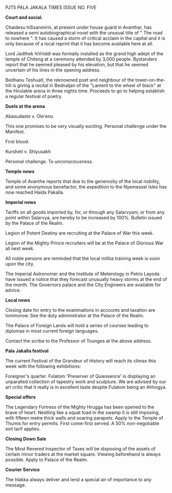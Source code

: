 PJT5
PALA JAKALA TIMES ISSUE NO. FIVE

**Court and social.**

Chaidesu hiSsanmirin, at present under house guard in Avanthar, has released a semi autobiographical novel with the unusual title of " The road to nowhere ". It has caused a storm of critical acclaim in the capital and it is only because of a local reprint that it has become available here at all.

Lord Jadthek hiVriddi was formally installed as the grand high adept of the temple of Chiteng at a ceremony attended by 3,000 people. Bystanders report that he seemed pleased by his elevation, but that he seemed uncertain of his lines in the opening address.

Bedhanu Teshuatl, the reknowned poet and neighbour of the tower-on-the-hill is giving a recital in Bednaljan of the "Lament to the wheel of black" at the Hirulakte arena in three nights time. Proceeds to go to helping establish a regular festival of poetry.

**Duels at the arena**

Abasudaste v. Ole'enu

This one promises to be very visually exciting. Personal challenge under the Manifest.

First blood.

Kurshetl v. Shiyusakh

Personal challenge. To unconsciousness.

**Temple news**

Temple of Avanthe reports that due to the generosity of the local nobility, and some anonymous benefactor, the expedition to the Nyemessel Isles has now reached Haida Pakalla.

**Imperial news**

Tariffs on all goods imported by, for, or through any Salarvyani; or from any point within Salarvya, are hereby to be increased by 100%. Bulletin issued by the Palace of the Realm.

Legion of Potent Destiny are recruiting at the Palace of War this week.

Legion of the Mighty Prince recruiters will be at the Palace of Glorious War all next week.

All noble persons are reminded that the local militia training week is soon upon the city.

The Imperial Astronomer and the Institute of Meterology in Petris Layoda have issued a notice that they forecast unusually heavy storms at the end of the month. The Governors palace and the City Engineers are available for advice.

**Local news**

Closing date for entry to the examinations in accounts and taxation are tommorow. See the duty administrator at the Palace of the Realm.

The Palace of Foreign Lands will hold a series of courses leading to diplomas in most current foreign languages.

Contact the scribe to the Professor of Tounges at the above address.

**Pala Jakalla festival**

The current Festival of the Grandeur of History will reach its climax this week with the following exhibitions:

Foreigner's quarter. Fulatom 'Preserver of Quiessence' is displaying an unparalled collection of tapestry work and sculpture. We are advised by our art critic that it really is in excellent taste despite Fulatom being an Ahhogya.

**Special offers**

The Legendary Fortress of the Mighty Hrugga has been opened to the brave of heart. Nestling like a squat toad in the swamp it is still imposing, with fifteen metre thick walls and soaring parapets. Apply to the Temple of Thumis for entry permits. First come-first served. A 50% non-negotiable exit tarif applies.

**Closing Down Sale**

The Most Revered Inspector of Taxes will be disposing of the assets of certain minor traders at the market square. Viewing beforehand is always possible. Apply to Palace of the Realm.

**Courier Service**

The hlakka always deliver and lend a special air of importance to any message.